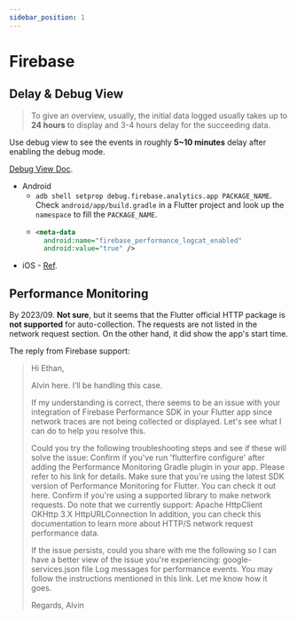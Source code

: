 ```yaml
---
sidebar_position: 1
---
```


# Firebase

## Delay & Debug View

>To give an overview, usually, the initial data logged usually takes up to **24 hours** to display and 3-4 hours delay for the succeeding data.

Use debug view to see the events in roughly **5~10 minutes** delay after enabling the debug mode.

[Debug View Doc](https://firebase.google.com/docs/analytics/debugview). 

- Android
  - `adb shell setprop debug.firebase.analytics.app PACKAGE_NAME`. Check `android/app/build.gradle` in a Flutter project and look up the `namespace` to fill the `PACKAGE_NAME`.
  - ```xml title='android/app/src/profile/AndroidManifest.xml'
    <meta-data
      android:name="firebase_performance_logcat_enabled"
      android:value="true" />
    ```
- iOS - [Ref](https://stackoverflow.com/questions/61976267/enabling-debug-mode-for-firebase-analytics-for-flutter).

## Performance Monitoring

By 2023/09. **Not sure**, but it seems that the Flutter official HTTP package is **not supported** for auto-collection. The requests are not listed in the network request section. On the other hand, it did show the app's start time.

The reply from Firebase support:

>Hi Ethan,
>
>Alvin here. I’ll be handling this case.
>
>If my understanding is correct, there seems to be an issue with your integration of Firebase Performance SDK in your Flutter app since network traces are not  being collected or displayed. Let's see what I can do to help you resolve this.
>
>Could you try the following troubleshooting steps and see if these will solve the issue:
>Confirm if you've run 'flutterfire configure' after adding the Performance Monitoring Gradle plugin in your app. Please refer to his link for details.
>Make sure that you're using the latest SDK version of Performance Monitoring for Flutter. You can check it out here.
>Confirm if you're using a supported library to make network requests. Do note that we currently support:
>Apache HttpClient
>OKHttp 3.X
>HttpURLConnection
>In addition, you can check this documentation to learn more about HTTP/S network request performance data. 
>
>If the issue persists, could you share with me the following so I can have a better view of the issue you're experiencing:
>google-services.json file
>Log messages for performance events. You may follow the instructions mentioned in this link.
>Let me know how it goes.
>
>Regards,
>Alvin
